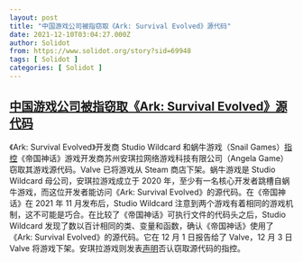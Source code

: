 ```yaml
---
layout: post
title: "中国游戏公司被指窃取《Ark: Survival Evolved》源代码"
date: 2021-12-10T03:04:27.000Z
author: Solidot
from: https://www.solidot.org/story?sid=69948
tags: [ Solidot ]
categories: [ Solidot ]
---
```

<!--1639105467000-->
[中国游戏公司被指窃取《Ark: Survival Evolved》源代码](https://www.solidot.org/story?sid=69948)
------

<div>
《Ark: Survival Evolved》开发商 Studio Wildcard 和蜗牛游戏（Snail Games）<a href="https://www.pcgamer.com/steam-removes-popular-chinese-strategy-game-after-ark-survival-evolved-studio-claims-it-stole-their-source-code/" target="_blank">指控</a>《帝国神话》游戏开发商苏州安琪拉网络游戏科技有限公司（Angela Game）窃取其游戏源代码。Valve 已将游戏从 Steam 商店下架。蜗牛游戏是 Studio Wildcard 母公司，安琪拉游戏成立于 2020 年，至少有一名核心开发者跳槽自蜗牛游戏，而这位开发者能访问《Ark: Survival Evolved》的源代码。在《帝国神话》在 2021 年 11 月发布后，Studio Wildcard 注意到两个游戏有着相同的游戏机制，这不可能是巧合。在比较了《帝国神话》可执行文件的代码头之后，Studio Wildcard 发现了数以百计相同的类、变量和函数，确认《帝国神话》使用了《Ark: Survival Evolved》的源代码。它在 12 月 1 日报告给了 Valve，12 月 3 日 Valve 将游戏下架。安琪拉游戏则发表<a href="https://www.mythofempires.cn/news/2021/1207/169.html">声明</a>否认窃取源代码的指控。
</div>
